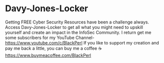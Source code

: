 # Davy-Jones-Locker
Getting FREE Cyber Security Resources have been a challenge always. Access Davy-Jones-Locker to get all what you might need to upskill yourself and create an impact in the InfoSec Community.
I return get me some subscribers for my YouTube Channel- https://www.youtube.com/c/BlackPerl
If you like to support my creation and pay me back a little, you can buy me a coffee ☕ https://www.buymeacoffee.com/BlackPerl
